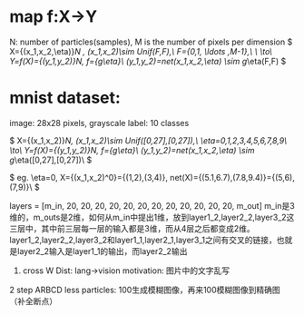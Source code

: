 
# map f:X->Y
N: number of particles(samples),
M is the number of pixels per dimension
$
X=\{(x_1,x_2,\eta)\}_N , (x_1,x_2)\sim Unif(F,F),\\
F=\{0,1, \ldots ,M-1\},\\
\\
\to\\ 
Y=f(X)=\{(y_1,y_2)\}_N, f=\{g_\eta\}\\
(y_1,y_2)=net(x_1,x_2,\eta) \sim g_\eta(F,F)
$

# mnist dataset:
image: 28x28 pixels, grayscale
label: 10 classes

$
X=\{(x_1,x_2)\}_N, (x_1,x_2)\sim Unif([0,27],[0,27]),\\
\eta=0,1,2,3,4,5,6,7,8,9\\
\to\\
Y=f(X)=\{(y_1,y_2)\}_N, f=\{g_\eta\}\\
(y_1,y_2)=net(x_1,x_2,\eta) \sim g_\eta([0,27],[0,27])\\
$


$
eg. \eta=0, X=\{(x_1,x_2)^0\}={(1,2),(3,4)}, net(X)=\{(5.1,6.7),(7.8,9.4)\}=\{(5,6),(7,9)\}\\
$













layers = [m_in, 20, 20, 20, 20, 20, 20,
          20, 20, 20, 20, 20, 20, m_out]
m_in是3维的，m_outs是2维，如何从m_in中提出1维，放到layer1_2,layer2_2,layer3_2这三层中，其中前三层每一层的输入都是3维，而从4层之后都变成2维。layer1_2,layer2_2,layer3_2和layer1_1,layer2_1,layer3_1之间有交叉的链接，也就是layer2_2输入是layer1_1的输出，而layer2_2输出





1. cross W Dist: lang->vision
motivation: 图片中的文字乱写

2 step ARBCD less particles: 100生成模糊图像，再来100模糊图像到精确图（补全断点）
